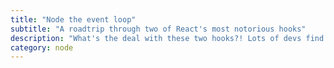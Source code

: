 ```yaml
---
title: "Node the event loop"
subtitle: "A roadtrip through two of React's most notorious hooks"
description: "What's the deal with these two hooks?! Lots of devs find them confusing, for a whole host of reasons. In this tutorial, we'll dig deep and understand what they do, why they're useful, and how to get the most out of them."
category: node
---
```

